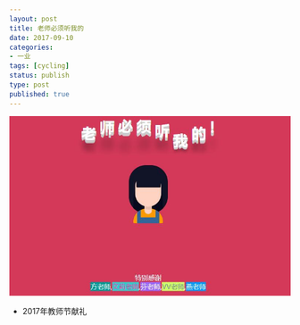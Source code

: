 ```yaml
---
layout: post
title: 老师必须听我的
date: 2017-09-10
categories:
- 一业
tags: [cycling]
status: publish
type: post
published: true
---
```



![image](/images/teacher.jpg)


* 2017年教师节献礼



[查看地址]: http://www.ilao5.cn/contents/20170910/